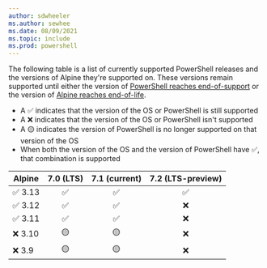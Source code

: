 ```yaml
---
author: sdwheeler
ms.author: sewhee
ms.date: 08/09/2021
ms.topic: include
ms.prod: powershell
---
```

The following table is a list of currently supported PowerShell releases and the versions of Alpine
they're supported on. These versions remain supported until either the version of
[PowerShell reaches end-of-support][lifecycle] or the version of
[Alpine reaches end-of-life][eol-alpine].

- A &#x2705; indicates that the version of the OS or PowerShell is still supported
- A &#x274c; indicates that the version of the OS or PowerShell isn't supported
- A &#x1f7e1; indicates the version of PowerShell is no longer supported on that version of the OS
- When both the version of the OS and the version of PowerShell have &#x2705;, that combination is
  supported

|    Alpine     | 7.0 (LTS) | 7.1 (current) | 7.2 (LTS-preview) |
| ------------- | :-------: | :-----------: | :---------------: |
| &#x2705; 3.13 | &#x2705;  |   &#x2705;    |     &#x2705;      |
| &#x2705; 3.12 | &#x2705;  |   &#x2705;    |     &#x274c;      |
| &#x2705; 3.11 | &#x2705;  |   &#x2705;    |     &#x274c;      |
| &#x274c; 3.10 | &#x1f7e1; |   &#x1f7e1;   |     &#x274c;      |
| &#x274c; 3.9  | &#x1f7e1; |   &#x1f7e1;   |     &#x274c;      |

[lifecycle]: /powershell/scripting/powershell-support-lifecycle
[eol-alpine]: https://alpinelinux.org/releases/

